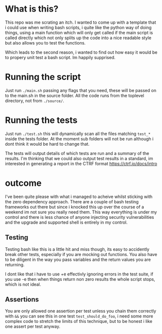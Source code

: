 # What is this?
This repo was me scrating an itch. I wanted to come up with a template that i could use when writing bash scripts, i quite like the python way of doing things, using a main function which will only get called if the main script is called directly which not only splits up the code into a nice readable style but also allows you to test the functions.

Which leads to the second reason, i wanted to find out how easy it would be to propery unit test a bash script. Im happily supprised.

# Running the script
Just run `./main.sh` passing any flags that you need, these will be passed on to the main.sh in the source folder. All the code runs from the toplevel directory, not from `./source/`.

# Running the tests
Just run `./test.sh` this will dynamically scan all the files matching `test_*` inside the tests folder. At the moment sub folders will not be run although i dont think it would be hard to change that.

The tests will output details of which tests are run and a summary of the results. I'm thinking that we could also output test results in a standard, im interested in generating a report in the CTRF format https://ctrf.io/docs/intro

# outcome
I've been quite please with what i managed to acheive whilst sticking with the zero dependency approach. There are a couple of bash testing frameworks out there but since i knocked this up over the course of a weekend im not sure you really need them. This way everything is under my control and there is less chance of anyone injecting security vulnerabilities and the upgrade and supported shell is entirely in my control.

## Testing
Testing bash like this is a little hit and miss though, its easy to accidently break other tests, especially if you are mocking out functions. You also have to be diligent in the way you pass variables and the return values you are returning.

I dont like that i have to use +e effectivly ignoring errors in the test suite, if you use -e then when things return non zero results the whole script stops, which is not ideal.

## Assertions
You are only allowed one assertion per test unless you chain them correctly with `&&` you can see this in one test `test_should_do_foo`, i need some more complex code to stretch the limits of this technique, but to be honest i like one assert per test anyway.
